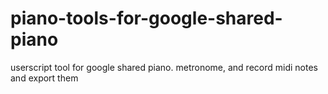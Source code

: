 # piano-tools-for-google-shared-piano
userscript tool for google shared piano. metronome, and record midi notes and export them
